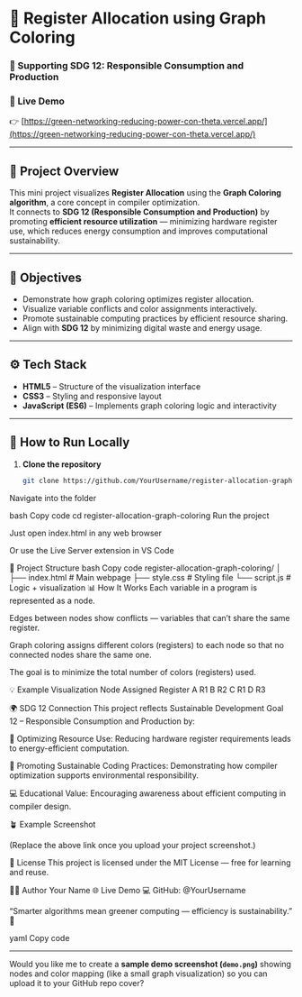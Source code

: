 # 🧮 Register Allocation using Graph Coloring  
### 🌱 Supporting SDG 12: Responsible Consumption and Production  

### 🔗 Live Demo  
👉 [https://green-networking-reducing-power-con-theta.vercel.app/](https://green-networking-reducing-power-con-theta.vercel.app/)

---

## 📖 Project Overview  
This mini project visualizes **Register Allocation** using the **Graph Coloring algorithm**, a core concept in compiler optimization.  
It connects to **SDG 12 (Responsible Consumption and Production)** by promoting **efficient resource utilization** — minimizing hardware register use, which reduces energy consumption and improves computational sustainability.

---

## 🎯 Objectives  
- Demonstrate how graph coloring optimizes register allocation.  
- Visualize variable conflicts and color assignments interactively.  
- Promote sustainable computing practices by efficient resource sharing.  
- Align with **SDG 12** by minimizing digital waste and energy usage.

---

## ⚙️ Tech Stack  
- **HTML5** – Structure of the visualization interface  
- **CSS3** – Styling and responsive layout  
- **JavaScript (ES6)** – Implements graph coloring logic and interactivity  

---

## 🚀 How to Run Locally  

1. **Clone the repository**
   ```bash
   git clone https://github.com/YourUsername/register-allocation-graph-coloring.git
Navigate into the folder

bash
Copy code
cd register-allocation-graph-coloring
Run the project

Just open index.html in any web browser

Or use the Live Server extension in VS Code

🧩 Project Structure
bash
Copy code
register-allocation-graph-coloring/
│
├── index.html          # Main webpage
├── style.css           # Styling file
└── script.js           # Logic + visualization
📊 How It Works
Each variable in a program is represented as a node.

Edges between nodes show conflicts — variables that can’t share the same register.

Graph coloring assigns different colors (registers) to each node so that no connected nodes share the same one.

The goal is to minimize the total number of colors (registers) used.

💡 Example Visualization
Node	Assigned Register
A	R1
B	R2
C	R1
D	R3

🌍 SDG 12 Connection
This project reflects Sustainable Development Goal 12 – Responsible Consumption and Production by:

🔋 Optimizing Resource Use: Reducing hardware register requirements leads to energy-efficient computation.

🧠 Promoting Sustainable Coding Practices: Demonstrating how compiler optimization supports environmental responsibility.

💻 Educational Value: Encouraging awareness about efficient computing in compiler design.

🪴 Example Screenshot

(Replace the above link once you upload your project screenshot.)

🧾 License
This project is licensed under the MIT License — free for learning and reuse.

👨‍💻 Author
Your Name
🌐 Live Demo
💻 GitHub: @YourUsername

“Smarter algorithms mean greener computing — efficiency is sustainability.” 🌱

yaml
Copy code

---

Would you like me to create a **sample demo screenshot (`demo.png`)** showing nodes and color mapping (like a small graph visualization) so you can upload it to your GitHub repo cover?
